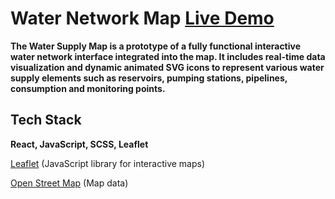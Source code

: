 # Water Network Map [Live Demo](https://db-weathersunshine.netlify.app/)

**The Water Supply Map is a prototype of a fully functional interactive water network interface integrated into the map. It includes real-time data visualization and dynamic animated SVG icons to represent various water supply elements such as reservoirs, pumping stations, pipelines, consumption and monitoring points.**

## Tech Stack

**React, JavaScript, SCSS, Leaflet**

[Leaflet](https://leafletjs.com/ 'Leaflet') (JavaScript library for interactive maps)

[Open Street Map](https://www.openstreetmap.org/copyright 'Open Street Map') (Map data)
